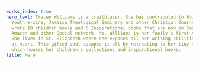 ```yaml
---
works_index: true
hero_text: Tracey Williams is a trailblazer. She has contributed to Wow Magazine,
  Youth e-zine, Jamaica Theological Seminary and other Christian Journals. She also
  wrote 10 children books and 6 Inspirational books that are now on Smashwords.com,
  Amazon and other Social network. Ms. Williams is her family's first Author and Educator.
  She lives in St. Elizabeth where she exposes all her writing abilities. A humanitarian
  at heart. This gifted soul escapes it all by retreating to her tiny-house office,
  which houses her children's collections and inspirational books.
title: Hero

---
```

<Hero :text="$page.frontmatter.hero_text" />
<WorksList />